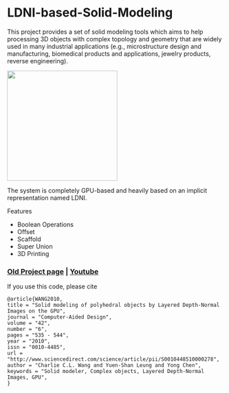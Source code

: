 # LDNI-based-Solid-Modeling

This project provides a set of solid modeling tools which aims to help processing 3D objects with complex topology and geometry that are widely used in many industrial applications (e.g., microstructure design and manufacturing, biomedical products and applications, jewelry products, reverse engineering).

<img src="http://ldnibasedsolidmodeling.sourceforge.net/image/Mickey%20intersect%20with%20scaffold.jpg" width="256" height="256">


The system is completely GPU-based and heavily based on an implicit representation named LDNI.

Features
- Boolean Operations
- Offset
- Scaffold
- Super Union
- 3D Printing

### [Old Project page](http://ldnibasedsolidmodeling.sourceforge.net/) | [Youtube](https://youtu.be/G75mS1VGqx0)

If you use this code, please cite
```text
@article{WANG2010,
title = "Solid modeling of polyhedral objects by Layered Depth-Normal Images on the GPU",
journal = "Computer-Aided Design",
volume = "42",
number = "6",
pages = "535 - 544",
year = "2010",
issn = "0010-4485",
url = "http://www.sciencedirect.com/science/article/pii/S0010448510000278",
author = "Charlie C.L. Wang and Yuen-Shan Leung and Yong Chen",
keywords = "Solid modeler, Complex objects, Layered Depth-Normal Images, GPU",
}
```

